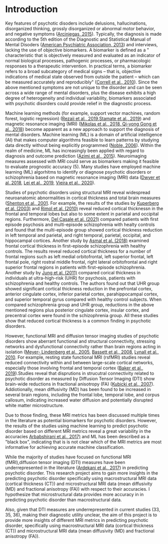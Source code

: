 # Introduction

Key features of psychotic disoders include delusions, hallucinations, disorganized thinking, grossly disorganized or abnormal motor behavior, and negative symptoms ([Arciniegas, 2015](https://www.ncbi.nlm.nih.gov/pmc/articles/PMC4455840/)). Typically, the diagnosis is made according to the 5th edition of the Diagnostic and Statistical Manual of Mental Disoders ([American Psychiatric Association, 2013](https://psycnet.apa.org/record/2013-14907-000)) and interviews, lacking the use of objective biomarkers. A biomarker is defined as a " characteristic that is objectively measured and evaluated as an indicator of normal biological processes, pathogenic processes, or pharmacologic responses to a therapeutic intervention. In practical terms, a biomarker refers to a broad subcategory of medical signs – that is, objective indications of medical state observed from outside the patient – which can be measured accurately and reproducibly" ([Correll et al., 2010](https://pubmed.ncbi.nlm.nih.gov/20214698/)). Since the above mentioned symptoms are not unique to the disorder and can be seen across a wide range of mental disorders, plus the disease exhibits a high degree of heterogeneity and individual variability, biomarkers associated with psychotic disorders could provide relief in the diagnostic process. 

Machine learning methods (for example, support vector machines, random forest, logistic regression) ([Rezaii et al., 2019](https://www.nature.com/articles/s41537-019-0077-9),[Stamate et al., 2019](https://www.sciencedirect.com/science/article/pii/S0920996419301616?casa_token=NlqxH4KA11oAAAAA:uShKU5O6khxfPODAPxLEz5kbgw-LNeDWCZye1kc8Qvcih7ymMgDBbsGWKVV4CSh0UhoeUztT0w)) and magnetic resonance imaging (MRI) ([Mikolas et al., 2018](https://link.springer.com/article/10.1186/s12888-018-1678-y),[ Qi-yong Gong et al., 2018](https://academic.oup.com/schizophreniabulletin/article/46/1/17/5365736?login=false)) become apparent as a new approach to support the diagnosis of mental disorders. Machine learning (ML) is a domain of artificial intelligence (AI) that makes computer algorithms feasible to learn patterns by studying data directly without being explicitly programmed ([Noble, 2006](https://www.nature.com/articles/nbt1206-1565)). Within the realm of medicine, ML has increasingly been applied with regard to diagnosis and outcome prediction ([Azimi et al., 2015](https://pubmed.ncbi.nlm.nih.gov/24987050/.)). Neuroimaging measures assessed with MRI could serve as biomarkers making it feasible to evaluate prognostic accuracy (5).
Many studies have employed machine learning (ML) algorhitms to identify or diagnose psychotic disorders or schizophrenia based on magnetic resonance imaging (MRI) data ([Dwyer et al.,2018](https://academic.oup.com/schizophreniabulletin/article/44/5/1060/4911426), [Lei et al., 2019](https://cris.maastrichtuniversity.nl/en/publications/detecting-schizophrenia-at-the-level-of-the-individual-relative-d), [Vieira et al., 2020](https://www.ncbi.nlm.nih.gov/pmc/articles/PMC6942152/)). 

Studies of psychotic disorders using structural MRI reveal widespread neuroanatomic abnormalities in cortical thickness and total brain measures ([Shenton et al., 2001](https://www.ncbi.nlm.nih.gov/pmc/articles/PMC129100/). For example, the results of the studies by [Kuperberg et al. (2003)](https://pubmed.ncbi.nlm.nih.gov/12963669/) and [Rimol et al. (2010)](https://pubmed.ncbi.nlm.nih.gov/20609836/) reveal reduced cortical thicknessn in the frontal and temporal lobes but also to some extent in parietal and occipital regions. Furthermore, [Del Casale et al. (2021)](http://www.architalbiol.org/index.php/aib/article/view/1593) compared patients with first episode psychosis and multi-episode schizophrenia with healty controls and found that the multi-episode group showed cortical thickness reduction in left temporal and parietal, and right temporal, parietal, occipital, and hippocampal cortices. Another study by [Asmal et al. (2018)](https://pubmed.ncbi.nlm.nih.gov/27572938/) examined frontal cortical thickness in first-episode schizophrenia with healthy controls. The results reveal reduced cortical thickness for a number of frontal regions such as left medial orbitofrontal, left superior frontal, left frontal pole, right rostral middle frontal, right lateral orbitofrontal and right superior frontal regions in patients with first-episode schizophrenia. Another study by [Jung et al. (2011)](https://pubmed.ncbi.nlm.nih.gov/20026559/) compared corical thickness in individuals at ultra-high-risk (UHR) for psychosis, patients with schizophrenia and healthy controls. The authors found out that UHR group showed significant cortical thickness  reduction in the prefrontal cortex, anterior cingulate cortex, inferior parietal cortex, parahippocampal cortex, and superior temporal gyrus compared with healthy control subjects. When compared schizophrenia group and UHR group, reductions in the above mentioned regions plus posterior cingulate cortex, insular cortex, and precentral cortex were found in the schizophrenia group. All these studies show that reduced cortical thickness is a common finding in psychotic disorders.

However, functional MRI and diffusion tensor imaging studies of psychotic disorders show aberrant functional and structural connectivity, stressing networks and dysfunctional connectivity rather than brain regions acting in isolation ([Meyer- Lindenberg et al., 2005](https://jamanetwork.com/journals/jamapsychiatry/article-abstract/208512), [Bassett et al., 2008](https://www.ncbi.nlm.nih.gov/pmc/articles/PMC2878961/), [Lynall et al., 2010](https://pubmed.ncbi.nlm.nih.gov/20631176/). For example, resting state functional MRI (rsfMRI) studies reveal reduced connectivity within and between large-scale cortical networks, especially those involving frontal and temporal cortex ([Baker et al., 2019](https://pubmed.ncbi.nlm.nih.gov/30988201/)).Studies reveal that disprutions in strucutral connectivity related to psychotic disorder as measured by Diffusion Tensor Imaging (DTI) show brain-wide reductions in fractional anisotropy (FA) ([Kubicki et al., 2007](https://pubmed.ncbi.nlm.nih.gov/16023676/)). Addiotionally, mean diffusivity (MD) has been found to be increased in several brain regions, including the frontal lobe, temporal lobe, and corpus callosum, indicating increased water diffusion and potentially disrupted white matter microstructure. 

Due to those finding, these MRI metrics has been discussed multiple times in the literature as potential biomarkers for psychotic disorders. However, the results of the studies using machine learning to predict psychotic disorder based on different MRI metrics reveal a great variability in the accuracies [Arbabshirani et al., 2017)](https://www.sciencedirect.com/science/article/abs/pii/S105381191600210X) and ML has been described as a "black box", indicating that is is not clear which of the MRI metrics are most informative for achieving accurate machine classification. 
 
 While the majority of studies have focused on functional MRI (fMRI),diffusion tensor imaging (DTI) measures have been underrepresented in the literature ([Ardekani et al., 2017](https://www.ncbi.nlm.nih.gov/pmc/articles/PMC2896986/#bib34)) in predicting psychotic disorder. This research project aims to gain more insights in the  predicting psychotic disorder specifically using macrostructural MRI data (cortical thickness (CT)) and microstructural MRI data (mean diffusivity (MD) and fractional anisotropy (FA)) with respect to their accuracies. I hypothesize that microstructural data provides more accuracy in in predicting psychotic disorder than macrostructural data.




 Also, given that DTI measures are underrepresented in current studies (33, 35, 36), making their diagnostic utility unclear, the aim of this project is to provide more insights of different MRI metrics in predicting psychotic disorder, specifically using macrostructural MRI data (cortical thickness (CT)) and microstructural MRI data (mean diffusivity (MD) and fractional anisotropy (FA)). 
 


